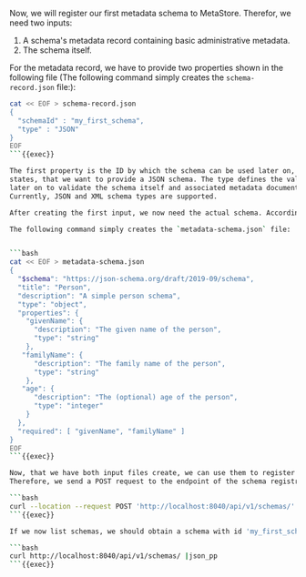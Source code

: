 Now, we will register our first metadata schema to MetaStore. Therefor, we need two inputs:

1. A schema's metadata record containing basic administrative metadata.
2. The schema itself.

For the metadata record, we have to provide two properties shown in the following file (The following command simply creates the `schema-record.json` file:):

```bash
cat << EOF > schema-record.json
{
  "schemaId" : "my_first_schema",
  "type" : "JSON"
}
EOF
```{{exec}}

The first property is the ID by which the schema can be used later on, the second property 
states, that we want to provide a JSON schema. The type defines the validator which is used 
later on to validate the schema itself and associated metadata documents.
Currently, JSON and XML schema types are supported.

After creating the first input, we now need the actual schema. According to our schema metadata record, it has to be a JSON schema. For this tutorial, we use a very simple schema even though MetaStore supports complex schemas.

The following command simply creates the `metadata-schema.json` file:


```bash
cat << EOF > metadata-schema.json
{
  "$schema": "https://json-schema.org/draft/2019-09/schema",
  "title": "Person",
  "description": "A simple person schema",
  "type": "object",
  "properties": {
    "givenName": {
      "description": "The given name of the person",
      "type": "string"
    }, 
   "familyName": {
      "description": "The family name of the person",
      "type": "string"
    }, 
   "age": {
      "description": "The (optional) age of the person",
      "type": "integer"
    }
  },
  "required": [ "givenName", "familyName" ]
}
EOF
```{{exec}}

Now, that we have both input files create, we can use them to register our first schema in MetaStore.
Therefore, we send a POST request to the endpoint of the schema registry component of MetaStore:

```bash
curl --location --request POST 'http://localhost:8040/api/v1/schemas/' --form 'record=@schema-record.json' --form 'schema=@metadata-schema.json' |json_pp
```{{exec}}

If we now list schemas, we should obtain a schema with id 'my_first_schema' as result:

```bash
curl http://localhost:8040/api/v1/schemas/ |json_pp
```{{exec}}
